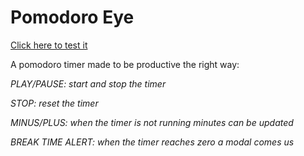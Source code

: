 # Pomodoro Eye

[Click here to test it](https://xenodochial-babbage-3ae55a.netlify.app/)

A pomodoro timer made to be productive the right way:

*PLAY/PAUSE: start and stop the timer*

*STOP: reset the timer*

*MINUS/PLUS: when the timer is not running minutes can be updated*

*BREAK TIME ALERT: when the timer reaches zero a modal comes us*
